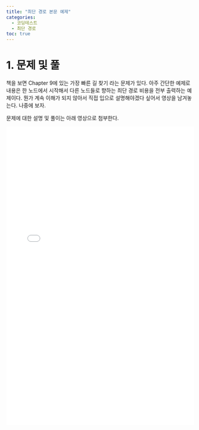 ```yaml
---
title: "최단 경로 본문 예제"
categories:
  - 코딩테스트
  - 최단 경로
toc: true
---
```


# 1. 문제 및 풀
책을 보면 Chapter 9에 있는 가장 빠른 길 찾기 라는 문제가 있다. 아주 간단한 예제로 내용은 
한 노드에서 시작해서 다른 노드들로 향하는 최단 경로 비용을 전부 출력하는 예제이다. 
뭔가 계속 이해가 되지 않아서 직접 입으로 설명해야겠다 싶어서 영상을 남겨놓는다. 나중에 보자.

문제에 대한 설명 및 풀이는 아래 영상으로 첨부한다.

<iframe width="100%" height="800px" src="/assets/videos/최단경로_공부.m4v" frameborder="0" allowfullscreen></iframe>